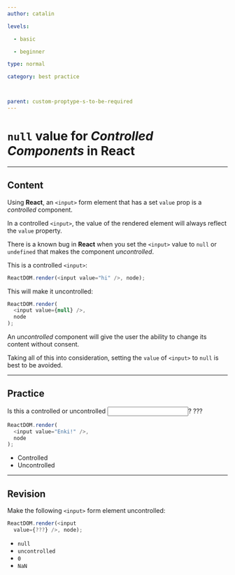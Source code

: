 ```yaml
---
author: catalin

levels:

  - basic

  - beginner

type: normal

category: best practice



parent: custom-proptype-s-to-be-required
---
```


# `null` value for _Controlled Components_ in **React**

---

## Content

Using **React**, an `<input>` form element that has a set `value` prop is a _controlled_ component.

In a controlled `<input>`, the value of the rendered element will always reflect the `value` property.

There is a known bug in **React** when you set the `<input>` value to `null` or `undefined` that makes the component _uncontrolled_.

This is a controlled `<input>`:

```javascript
ReactDOM.render(<input value="hi" />, node);
```

This will make it uncontrolled:

```javascript
ReactDOM.render(
  <input value={null} />,
  node
);
```

An _uncontrolled_ component will give the user the ability to change its content without consent.

Taking all of this into consideration, setting the `value` of `<input>` to `null` is best to be avoided.

---

## Practice

Is this a controlled or uncontrolled <input>? ???

```javascript
ReactDOM.render(
  <input value="Enki!" />,
  node
);
```

- Controlled
- Uncontrolled

---

## Revision

Make the following `<input>` form element uncontrolled:

```javascript
ReactDOM.render(<input
  value={???} />, node);
```

- `null`
- `uncontrolled`
- `0`
- `NaN`
